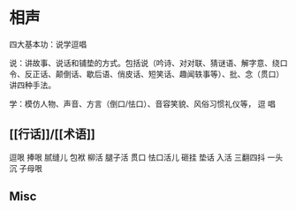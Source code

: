 # 相声

四大基本功：说学逗唱

说：讲故事、说话和铺垫的方式。包括说（吟诗、对对联、猜谜语、解字意、绕口令、反正话、颠倒话、歇后语、俏皮话、短笑话、趣闻轶事等）、批、念（贯口）讲四种手法。

学：模仿人物、声音、方言（倒口/怯口）、音容笑貌、风俗习惯礼仪等，
逗
唱

## [[行话]]/[[术语]]

逗哏
捧哏
腻缝儿
包袱
柳活
腿子活
贯口
怯口活儿
砸挂
垫话
入活
三翻四抖
一头沉
子母哏




## Misc







